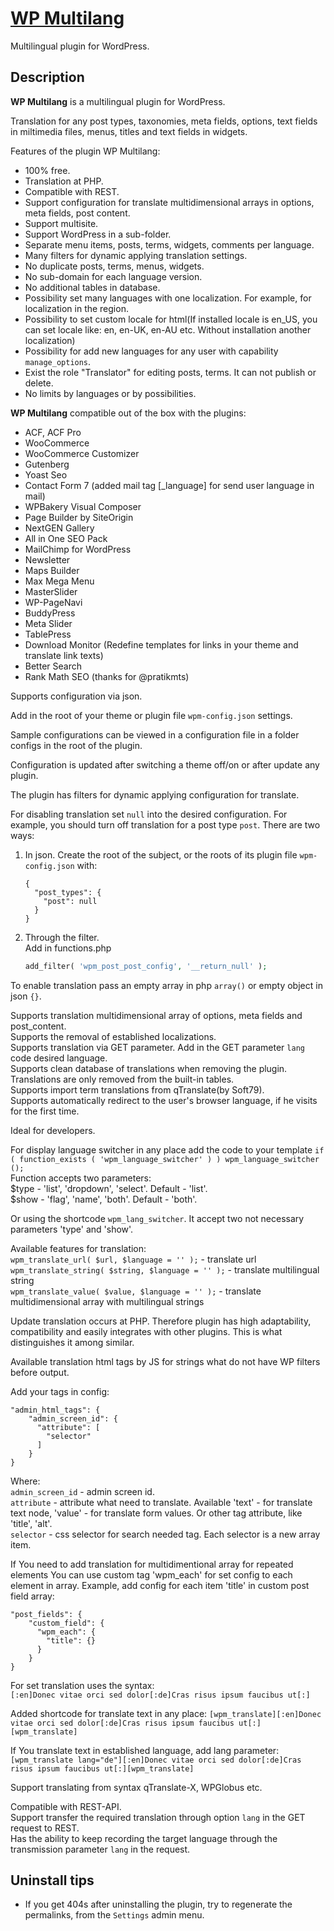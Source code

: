 # [WP Multilang](https://wordpress.org/plugins/wp-multilang/)

Multilingual plugin for WordPress.

## Description

**WP Multilang** is a multilingual plugin for WordPress.

Translation for any post types, taxonomies, meta fields, options, text fields in miltimedia files, menus, titles and text fields in widgets.

Features of the plugin WP Multilang:
* 100% free.
* Translation at PHP.
* Compatible with REST.
* Support configuration for translate multidimensional arrays in options, meta fields, post content.
* Support multisite.
* Support WordPress in a sub-folder.
* Separate menu items, posts, terms, widgets, comments per language.
* Many filters for dynamic applying translation settings.
* No duplicate posts, terms, menus, widgets.
* No sub-domain for each language version.
* No additional tables in database.
* Possibility set many languages with one localization. For example, for localization in the region.
* Possibility to set custom locale for html(If installed locale is en_US, you can set locale like: en, en-UK, en-AU etc. Without installation another localization)
* Possibility for add new languages for any user with capability `manage_options`.
* Exist the role "Translator" for editing posts, terms. It can not publish or delete.
* No limits by languages or by possibilities.

**WP Multilang** compatible out of the box with the plugins:
* ACF, ACF Pro
* WooCommerce
* WooCommerce Customizer
* Gutenberg
* Yoast Seo
* Contact Form 7 (added mail tag [_language] for send user language in mail)
* WPBakery Visual Composer
* Page Builder by SiteOrigin
* NextGEN Gallery
* All in One SEO Pack
* MailChimp for WordPress
* Newsletter
* Maps Builder
* Max Mega Menu
* MasterSlider
* WP-PageNavi
* BuddyPress
* Meta Slider
* TablePress
* Download Monitor (Redefine templates for links in your theme and translate link texts)
* Better Search
* Rank Math SEO (thanks for @pratikmts)
   
Supports configuration via json.   
   
Add in the root of your theme or plugin file `wpm-config.json` settings.
   
Sample configurations can be viewed in a configuration file in a folder configs in the root of the plugin.   
   
Configuration is updated after switching a theme off/on or after update any plugin.   

The plugin has filters for dynamic applying configuration for translate.   

For disabling translation set `null` into the desired configuration.
For example, you should turn off translation for a post type `post`.
There are two ways:   

1. In json.
    Create the root of the subject, or the roots of its plugin file `wpm-config.json` with:
    ```
    {
      "post_types": {
        "post": null
      }
    }
    ```

2. Through the filter.   
    Add in functions.php
    ```php
    add_filter( 'wpm_post_post_config', '__return_null' );
    ```
To enable translation pass an empty array in php `array()` or empty object in json `{}`.   

Supports translation multidimensional array of options, meta fields and post_content.   
Supports the removal of established localizations.   
Supports translation via GET parameter. Add in the GET parameter `lang` code desired language.   
Supports clean database of translations when removing the plugin. Translations are only removed from the built-in tables.   
Supports import term translations from qTranslate(by Soft79).   
Supports automatically redirect to the user's browser language, if he visits for the first time.   
   
Ideal for developers.   
   
For display language switcher in any place add the code to your template `if ( function_exists ( 'wpm_language_switcher' ) ) wpm_language_switcher ();`   
Function accepts two parameters:   
$type - 'list', 'dropdown', 'select'. Default - 'list'.   
$show - 'flag', 'name', 'both'. Default - 'both'.   
   
Or using the shortcode `wpm_lang_switcher`. It accept two not necessary parameters 'type' and 'show'.
   
Available features for translation:   
`wpm_translate_url( $url, $language = '' );` - translate url   
`wpm_translate_string( $string, $language = '' );` - translate multilingual string   
`wpm_translate_value( $value, $language = '' );` - translate multidimensional array with multilingual strings   
   
Update translation occurs at PHP. Therefore plugin has high adaptability, compatibility and easily integrates with other plugins. This is what distinguishes it among similar.   
   
Available translation html tags by JS for strings what do not have WP filters before output.   
   
Add your tags in config:   
```
"admin_html_tags": {
    "admin_screen_id": {
      "attribute": [
        "selector"
      ]
    }
}
```
Where:   
`admin_screen_id` - admin screen id.   
`attribute` - attribute what need to translate. Available 'text' - for translate text node, 'value' - for translate form values. Or other tag attribute, like 'title', 'alt'.   
`selector` - css selector for search needed tag. Each selector is a new array item.   
   
If You need to add translation for multidimentional array for repeated elements You can use custom tag 'wpm_each' for set config to each element in array.
Example, add config for each item 'title' in custom post field array:
```
"post_fields": {
    "custom_field": {
      "wpm_each": {
        "title": {}
      }
    }
}
```

For set translation uses the syntax:   
`[:en]Donec vitae orci sed dolor[:de]Cras risus ipsum faucibus ut[:]`

Added shortcode for translate text in any place:
`[wpm_translate][:en]Donec vitae orci sed dolor[:de]Cras risus ipsum faucibus ut[:][wpm_translate]`

If You translate text in established language, add lang parameter:
`[wpm_translate lang="de"][:en]Donec vitae orci sed dolor[:de]Cras risus ipsum faucibus ut[:][wpm_translate]`

Support translating from syntax qTranslate-X, WPGlobus etc.

Compatible with REST-API.   
Support transfer the required translation through option `lang` in the GET request to REST.   
Has the ability to keep recording the target language through the transmission parameter `lang` in the request.

## Uninstall tips
- If you get 404s after uninstalling the plugin, try to regenerate the permalinks, from the `Settings` admin menu.

